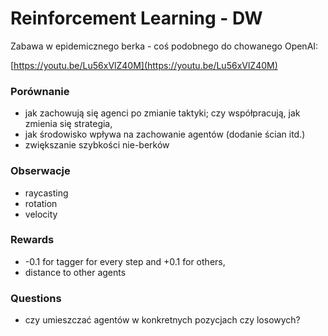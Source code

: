 # Reinforcement Learning - DW

Zabawa w epidemicznego berka - coś podobnego do chowanego OpenAI:

[https://youtu.be/Lu56xVlZ40M](https://youtu.be/Lu56xVlZ40M)

### Porównanie

- jak zachowują się agenci po zmianie taktyki; czy współpracują, jak zmienia się strategia,
- jak środowisko wpływa na zachowanie agentów (dodanie ścian itd.)
- zwiększanie szybkości nie-berków

### Obserwacje

- raycasting
- rotation
- velocity

### Rewards

- -0.1 for tagger for every step and +0.1 for others,
- distance to other agents

### Questions

- czy umieszczać agentów w konkretnych pozycjach czy losowych?